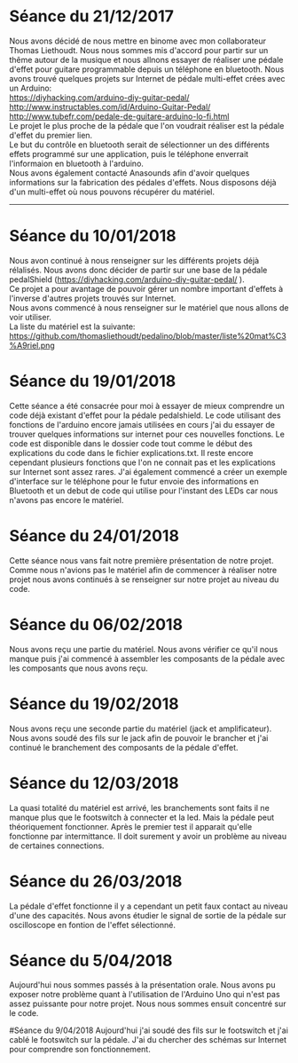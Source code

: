 # Séance du 21/12/2017
Nous avons décidé de nous mettre en binome avec mon collaborateur Thomas Liethoudt. Nous nous sommes mis d'accord pour partir sur un thême autour de la musique et nous allnons essayer de réaliser une pédale d'effet pour guitare programmable depuis un téléphone en bluetooth. Nous avons trouvé quelques projets sur Internet de pédale multi-effet crées avec un Arduino:  
https://diyhacking.com/arduino-diy-guitar-pedal/  
http://www.instructables.com/id/Arduino-Guitar-Pedal/  
http://www.tubefr.com/pedale-de-guitare-arduino-lo-fi.html  
Le projet le plus proche de la pédale que l'on voudrait réaliser est la pédale d'effet du premier lien.  
Le but du contrôle en bluetooth serait de sélectionner un des différents effets programmé sur une application, puis le téléphone enverrait l'informaion en bluetooth à l'arduino.  
Nous avons également contacté Anasounds afin d'avoir quelques informations sur la fabrication des pédales d'effets. 
Nous disposons déjà d'un multi-effet où nous pouvons récupérer du matériel.      
______________________________________________________________________________________________________________________________________________
# Séance du 10/01/2018
Nous avon continué à nous renseigner sur les différents projets déjà rélalisés. Nous avons donc décider de partir sur une base de la pédale pedalShield (https://diyhacking.com/arduino-diy-guitar-pedal/ ).  
Ce projet a pour avantage de pouvoir gérer un nombre important d'effets à l'inverse d'autres projets trouvés sur Internet.  
Nous avons commencé à nous renseigner sur le matériel que nous allons de voir utiliser.  
La liste du matériel est la suivante: https://github.com/thomasliethoudt/pedalino/blob/master/liste%20mat%C3%A9riel.png

# Séance du 19/01/2018 
Cette séance a été consacrée pour moi à essayer de mieux comprendre un code déjà existant d'effet pour la pédale pedalshield. Le code utilisant des fonctions de l'arduino encore jamais utilisées en cours j'ai du essayer de trouver quelques informations sur internet pour ces nouvelles fonctions. Le code est disponible dans le dossier code tout comme le début des explications du code dans le fichier explications.txt. Il reste encore cependant plusieurs fonctions que l'on ne connait pas et les explications sur Internet sont assez rares. J'ai également commencé a créer un exemple d'interface sur le téléphone pour le futur envoie des informations en Bluetooth et un debut de code qui utilise pour l'instant des LEDs car nous n'avons pas encore le matériel.

# Séance du 24/01/2018 
Cette séance nous vans fait notre première présentation de notre projet. Comme nous n'avions pas le matériel afin de commencer à réaliser notre projet nous avons continués à se renseigner sur notre projet au niveau du code.


# Séance du 06/02/2018 
Nous avons reçu une partie du matériel. Nous avons vérifier ce qu'il nous manque puis j'ai commencé à assembler les composants de la pédale avec les composants que nous avons reçu. 

# Séance du 19/02/2018
Nous avons reçu une seconde partie du matériel (jack et amplificateur). Nous avons soudé des fils sur le jack afin de pouvoir le brancher et j'ai continué le branchement des composants de la pédale d'effet.

# Séance du 12/03/2018
La quasi totalité du matériel est arrivé, les branchements sont faits il ne manque plus que le footswitch à connecter et la led. Mais la pédale peut théoriquement fonctionner. Après le premier test il apparait qu'elle fonctionne par intermittance. Il doit surement y avoir un problème au niveau de certaines connections.

# Séance du 26/03/2018
La pédale d'effet fonctionne il y a cependant un petit faux contact au niveau d'une des capacités. Nous avons étudier le signal de sortie de la pédale sur oscilloscope en fontion de l'effet sélectionné.

# Séance du 5/04/2018
Aujourd'hui nous sommes passés à la présentation orale. Nous avons pu exposer notre problème quant à l'utilisation de l'Arduino Uno qui n'est pas assez puissante pour notre projet. Nous nous sommes ensuit concentré sur le code.

#Séance du 9/04/2018
Aujourd'hui j'ai soudé des fils sur le footswitch et j'ai cablé le footswitch sur la pédale. J'ai du chercher des schémas sur Internet pour comprendre son fonctionnement.

